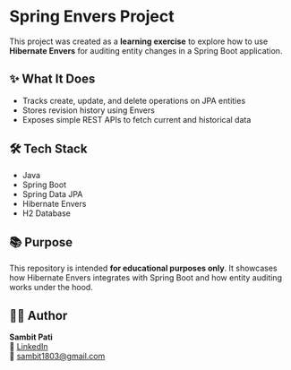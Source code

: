 # Spring Envers Project

This project was created as a **learning exercise** to explore how to use **Hibernate Envers** for auditing entity changes in a Spring Boot application.

## ✨ What It Does

- Tracks create, update, and delete operations on JPA entities
- Stores revision history using Envers
- Exposes simple REST APIs to fetch current and historical data

## 🛠️ Tech Stack

- Java
- Spring Boot
- Spring Data JPA
- Hibernate Envers
- H2 Database

## 📚 Purpose

This repository is intended **for educational purposes only**. It showcases how Hibernate Envers integrates with Spring Boot and how entity auditing works under the hood.

## 👨‍💻 Author

**Sambit Pati**  
🔗 [LinkedIn](https://www.linkedin.com/in/sambit1803/)  
📧 sambit1803@gmail.com
